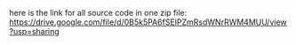 here is the link for all source code in one zip file:
https://drive.google.com/file/d/0B5k5PA6fSEIPZmRsdWNrRWM4MUU/view?usp=sharing